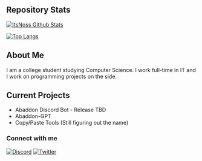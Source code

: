 ## Repository Stats

[![ItsNoss Github Stats](https://github-readme-stats.vercel.app/api?username=ItsNoss&show_icons=true&theme=algolia&card_width=500)](https://github.com/itsnoss)

[![Top Langs](https://github-readme-stats.vercel.app/api/top-langs/?username=itsnoss&theme=algolia&layout=compact)](https://github.com.itsnoss)

## About Me
I am a college student studying Computer Science. I work full-time in IT and I work on programming projects on the side.

## Current Projects
- Abaddon Discord Bot - Release TBD
- Abaddon-GPT
- Copy/Paste Tools (Still figuring out the name)

### Connect with me
[![Discord](https://img.shields.io/discord/1063673170898464883)](https://discord.gg/FhMvreDac2)
[![Twitter](https://img.shields.io/twitter/follow/realnoss?color=%234518f5&style=flat&logo=twitter)](https://twitter.com/realnoss)
